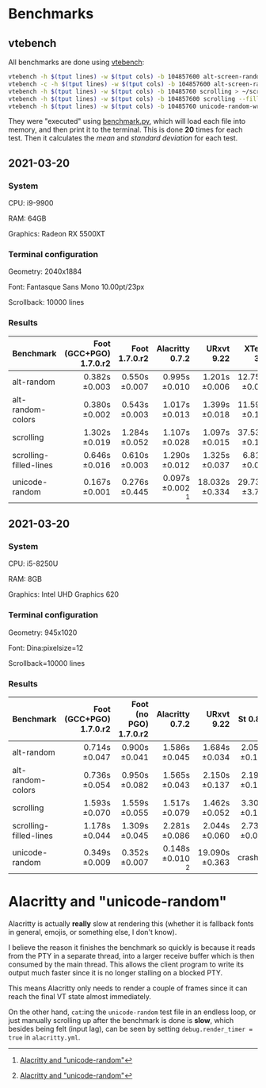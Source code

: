 # Benchmarks

## vtebench

All benchmarks are done using [vtebench](https://github.com/alacritty/vtebench):

```sh
vtebench -h $(tput lines) -w $(tput cols) -b 104857600 alt-screen-random-write > ~/alt-random
vtebench -c -h $(tput lines) -w $(tput cols) -b 104857600 alt-screen-random-write > ~/alt-random-colors
vtebench -h $(tput lines) -w $(tput cols) -b 10485760 scrolling > ~/scrolling
vtebench -h $(tput lines) -w $(tput cols) -b 104857600 scrolling --fill-lines > ~/scrolling-filled-lines
vtebench -h $(tput lines) -w $(tput cols) -b 10485760 unicode-random-write > ~/unicode-random
```

They were "executed" using [benchmark.py](../scripts/benchmark.py),
which will load each file into memory, and then print it to the
terminal. This is done **20** times for each test. Then it calculates
the _mean_ and _standard deviation_ for each test.


## 2021-03-20

### System

CPU: i9-9900

RAM: 64GB

Graphics: Radeon RX 5500XT


### Terminal configuration

Geometry: 2040x1884

Font: Fantasque Sans Mono 10.00pt/23px

Scrollback: 10000 lines


### Results


| Benchmark              | Foot (GCC+PGO) 1.7.0.r2 | Foot 1.7.0.r2 |    Alacritty 0.7.2 |     URxvt 9.22 |      XTerm 366 |
|------------------------|------------------------:|--------------:|-------------------:|---------------:|---------------:|
| alt-random             |           0.382s ±0.003 | 0.550s ±0.007 | 0.995s ±0.010      |  1.201s ±0.006 | 12.756s ±0.045 |
| alt-random-colors      |           0.380s ±0.002 | 0.543s ±0.003 | 1.017s ±0.013      |  1.399s ±0.018 | 11.591s ±0.141 |
| scrolling              |           1.302s ±0.019 | 1.284s ±0.052 | 1.107s ±0.028      |  1.097s ±0.015 | 37.537s ±0.121 |
| scrolling-filled-lines |           0.646s ±0.016 | 0.610s ±0.003 | 1.290s ±0.012      |  1.325s ±0.037 |  6.817s ±0.084 |
| unicode-random         |           0.167s ±0.001 | 0.276s ±0.445 | 0.097s ±0.002 [^1] | 18.032s ±0.334 | 29.731s ±3.746 |


## 2021-03-20

### System

CPU: i5-8250U

RAM: 8GB

Graphics: Intel UHD Graphics 620


### Terminal configuration

Geometry: 945x1020

Font: Dina:pixelsize=12

Scrollback=10000 lines


### Results


| Benchmark              | Foot (GCC+PGO) 1.7.0.r2 | Foot (no PGO) 1.7.0.r2 |    Alacritty 0.7.2 |       URxvt 9.22 |      St 0.8.4 |       XTerm 366 |
|------------------------|------------------------:|-----------------------:|-------------------:|-----------------:|--------------:|----------------:|
| alt-random             |           0.714s ±0.047 |          0.900s ±0.041 | 1.586s ±0.045      |    1.684s ±0.034 | 2.054s ±0.121 |  37.205s ±0.252 |
| alt-random-colors      |           0.736s ±0.054 |          0.950s ±0.082 | 1.565s ±0.043      |    2.150s ±0.137 | 2.195s ±0.154 |  33.112s ±0.167 |
| scrolling              |           1.593s ±0.070 |          1.559s ±0.055 | 1.517s ±0.079      |    1.462s ±0.052 | 3.308s ±0.133 | 134.432s ±0.436 |
| scrolling-filled-lines |           1.178s ±0.044 |          1.309s ±0.045 | 2.281s ±0.086      |    2.044s ±0.060 | 2.732s ±0.056 |  20.753s ±0.067 |
| unicode-random         |           0.349s ±0.009 |          0.352s ±0.007 | 0.148s ±0.010 [^1] |   19.090s ±0.363 |       crashed |  15.579s ±0.093 |

[^1]: [Alacritty and "unicode-random"](#alacritty-and-unicode-random)


# Alacritty and "unicode-random"

Alacritty is actually **really** slow at rendering this (whether it is
fallback fonts in general, emojis, or something else, I don't know).

I believe the reason it finishes the benchmark so quickly is because
it reads from the PTY in a separate thread, into a larger receive
buffer which is then consumed by the main thread. This allows the
client program to write its output much faster since it is no longer
stalling on a blocked PTY.

This means Alacritty only needs to render a couple of frames since it
can reach the final VT state almost immediately.

On the other hand, `cat`:ing the `unicode-random` test file in an
endless loop, or just manually scrolling up after the benchmark is
done is **slow**, which besides being felt (input lag), can be seen by
setting `debug.render_timer = true` in `alacritty.yml`.
